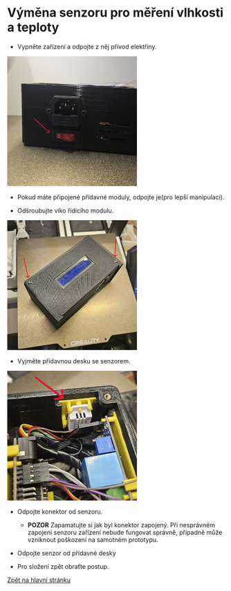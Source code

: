 # Výměna senzoru pro měření vlhkosti a teploty

- Vypněte zařízení a odpojte z něj přívod elektřiny.

<img src="./../../sources/power_off.jpg" alt="power_off" width="300">

- Pokud máte připojené přídavné moduly, odpojte je(pro lepší manipulaci).

- Odšroubujte víko řídícího modulu.

<img src="./../../sources/compute_unit_screws.jpg" alt="unscrew" width="300">

- Vyjměte přídavnou desku se senzorem. 

<img src="./../../sources/dht_unplug.jpg" alt="dht_unplug" width="300">

- Odpojte konektor od senzoru.
    - **POZOR** Zapamatujte si jak byl konektor zapojený. Při nesprávném zapojení senzoru zařízení nebude fungovat správně, případně může vzniknout poškození na samotném prototypu.

- Odpojte senzor od přídavné desky

- Pro složení zpět obraťte postup.

[Zpět na hlavní stránku](./../../README.md)
